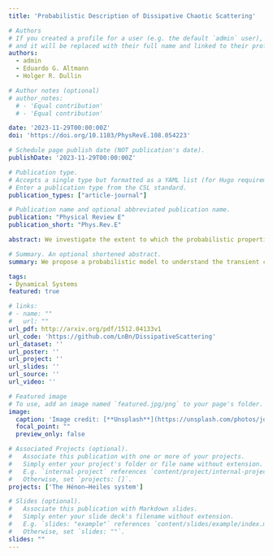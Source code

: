 ```yaml
---
title: 'Probabilistic Description of Dissipative Chaotic Scattering'

# Authors
# If you created a profile for a user (e.g. the default `admin` user), write the username (folder name) here
# and it will be replaced with their full name and linked to their profile.
authors:
  - admin
  - Eduardo G. Altmann
  - Holger R. Dullin

# Author notes (optional)
# author_notes:
  # - 'Equal contribution'
  # - 'Equal contribution'

date: '2023-11-29T00:00:00Z'
doi: 'https://doi.org/10.1103/PhysRevE.108.054223'

# Schedule page publish date (NOT publication's date).
publishDate: '2023-11-29T00:00:00Z'

# Publication type.
# Accepts a single type but formatted as a YAML list (for Hugo requirements).
# Enter a publication type from the CSL standard.
publication_types: ["article-journal"]

# Publication name and optional abbreviated publication name.
publication: "Physical Review E"
publication_short: "Phys.Rev.E"

abstract: We investigate the extent to which the probabilistic properties of chaotic scattering systems with dissipation can be understood from the properties of the dissipation-free system. For large energies, a fully chaotic scattering leads to an exponential decay of the survival probability $$P(t) \sim e^{-\kappa t}$$, with an escape rate $$\kappa$$ that decreases with energy. Dissipation leads to the appearance of different finite-time regimes in $$P(t)$$. We show how these different regimes can be understood for small dissipations and long times from the (effective) escape rate $$\kappa$$ (including the nonhyperbolic regime) of the conservative system, until the energy reaches a critical value at which no escape is possible. More generally, we argue that for small dissipation and long times the surviving trajectories in the dissipative system are distributed according to the conditionally invariant measure of the conservative system at the corresponding energy. Quantitative predictions of our general theory are compared with numerical simulations in the Hénon-Heiles model.

# Summary. An optional shortened abstract.
summary: We propose a probabilistic model to understand the transient chaos properties of open chaotic systems subject to dissipation.

tags:
- Dynamical Systems
featured: true

# links:
# - name: ""
#   url: ""
url_pdf: http://arxiv.org/pdf/1512.04133v1
url_code: 'https://github.com/LnBn/DissipativeScattering'
url_dataset: ''
url_poster: ''
url_project: ''
url_slides: ''
url_source: ''
url_video: ''

# Featured image
# To use, add an image named `featured.jpg/png` to your page's folder. 
image:
  caption: 'Image credit: [**Unsplash**](https://unsplash.com/photos/jdD8gXaTZsc)'
  focal_point: ""
  preview_only: false

# Associated Projects (optional).
#   Associate this publication with one or more of your projects.
#   Simply enter your project's folder or file name without extension.
#   E.g. `internal-project` references `content/project/internal-project/index.md`.
#   Otherwise, set `projects: []`.
projects: ['The Hénon–Heiles system']

# Slides (optional).
#   Associate this publication with Markdown slides.
#   Simply enter your slide deck's filename without extension.
#   E.g. `slides: "example"` references `content/slides/example/index.md`.
#   Otherwise, set `slides: ""`.
slides: ""
---
```

